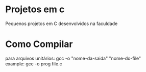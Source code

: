 # Projetos em c
 Pequenos projetos em C desenvolvidos na faculdade
# Como Compilar
para arquivos unitários: gcc -o "nome-da-saida" "nome-do-file" <br>
example: gcc -o prog file.c
